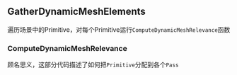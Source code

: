 
## GatherDynamicMeshElements
遍历场景中的Primitive，对每个Primitive运行`ComputeDynamicMeshRelevance`函数  
### ComputeDynamicMeshRelevance
顾名思义，这部分代码描述了如何把`Primitive`分配到各个`Pass`  